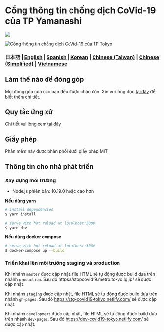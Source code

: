 # Cổng thông tin chống dịch CoVid-19 của TP Yamanashi 

![](https://github.com/tokyo-metropolitan-gov/covid19/workflows/production%20deploy/badge.svg)

[![Cổng thông tin chống dịch CoVid-19 của TP Tokyo](https://user-images.githubusercontent.com/2931035/76643703-ef278380-6598-11ea-9cf1-4e3a44c93bdc.jpg)](https://stopcovid19.yamanashi.dev/)

### 日本語 | [English](./README_EN.md) | [Spanish](./README_ES.md) | [Korean](./README_KO.md) | [Chinese (Taiwan)](./README_ZH_TW.md) | [Chinese (Simplified)](./README_ZH_CN.md) | [Vietnamese](./README_VI.md)

## Làm thế nào để đóng góp
Mọi đóng góp của các bạn đều được chào đón. 
Xin vui lòng đọc [tại đây](./.github/CONTRIBUTING_VI.md) để biết thêm chi tiết.


## Quy tắc ứng xử
Chi tiết vui lòng xem [tại đây](./.github/CODE_OF_CONDUCT_VI.md)

## Giấy phép
Phần mềm này được phân phối dưới giấy phép [MIT](./LICENSE.txt)

## Thông tin cho nhà phát triển

### Xây dựng môi trường

- Node.js phiên bản: 10.19.0 hoặc cao hơn

**Nếu dùng yarn**
``` bash
# install dependencies
$ yarn install

# serve with hot reload at localhost:3000
$ yarn dev
```

**Nếu dùng docker compose**
```bash
# serve with hot reload at localhost:3000
$ docker-compose up --build
```

### Triển khai lên môi trường staging và production 

Khi nhánh `master` được cập nhật, file HTML sẽ tự động được build dựa trên nhánh `production`. Sau đó https://stopcovid19.metro.tokyo.lg.jp/ sẽ được cập nhật.

Khi nhánh `staging` được cập nhật, file HTML sẽ tự động được build dựa trên nhánh `gh-pages`. Sau đó https://stg-covid19-tokyo.netlify.com/ sẽ được cập nhật.

Khi nhánh `development` được cập nhật, file HTML sẽ tự động được build dựa trên nhánh `dev-pages`. Sau đó https://dev-covid19-tokyo.netlify.com/ sẽ được cập nhật.
